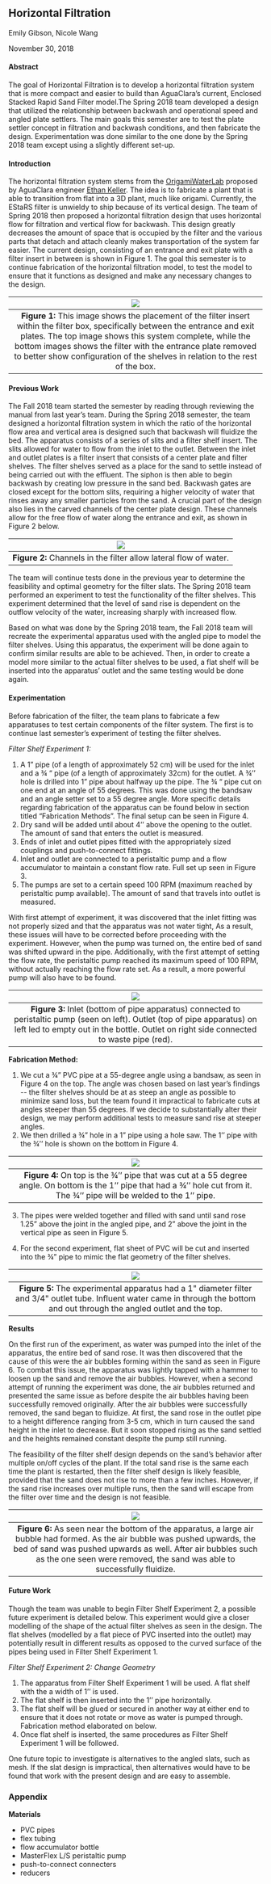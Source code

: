 ## Horizontal Filtration

Emily Gibson, Nicole Wang

November 30, 2018

#### **Abstract**

The goal of Horizontal Filtration is to develop a horizontal filtration system that is more compact and easier to build than AguaClara’s current, Enclosed Stacked Rapid Sand Filter model.The Spring 2018 team developed a design that utilized the relationship between backwash and operational speed and angled plate settlers. The main goals this semester are to test the plate settler concept in filtration and backwash conditions, and then fabricate the design. Experimentation was done similar to the one done by the Spring 2018 team except using a slightly different set-up.


#### **Introduction**

The horizontal filtration system stems from the [OrigamiWaterLab](https://github.com/OrigamiWaterLab ) proposed by AguaClara engineer [Ethan Keller](https://github.com/ethan92429). The idea is to fabricate a plant that is able to transition from flat into a 3D plant, much like origami. Currently, the EStaRS filter is unwieldy to ship because of its vertical design. The team of Spring 2018 then proposed a horizontal filtration design that uses horizontal flow for filtration and vertical flow for backwash. This design greatly decreases the amount of space that is occupied by the filter and the various parts that detach and attach cleanly makes transportation of the system far easier. The current design, consisting of an entrance and exit plate with a filter insert in between is shown in Figure 1. The goal this semester is to continue fabrication of the horizontal filtration model, to test the model to ensure that it functions as designed and make any necessary changes to the design.

| <img src="https://github.com/AguaClara/horizontal_filtration/blob/master/Spring%202018/images/Horfi_updated.JPG?raw=true" > |
| :---: |
|**Figure 1:** This image shows the placement of the filter insert within the filter box, specifically between the entrance and exit plates. The top image shows this system complete, while the bottom images shows the filter with the entrance plate removed to better show configuration of the shelves in relation to the rest of the box.|



#### **Previous Work**

The Fall 2018 team started the semester by reading through reviewing the manual from last year’s team. During the Spring 2018 semester, the team designed a horizontal filtration system in which the ratio of the horizontal flow area and vertical area is designed such that backwash will fluidize the bed. The apparatus consists of a series of slits and a filter shelf insert. The slits allowed for water to flow from the inlet to the outlet. Between the inlet and outlet plates is a filter insert that consists of a center plate and filter shelves. The filter shelves served as a place for the sand to settle instead of being carried out with the effluent. The siphon is then able to begin backwash by creating low pressure in the sand bed. Backwash gates are closed except for the bottom slits, requiring a higher velocity of water that rinses away any smaller particles from the sand. A crucial part of the design also lies in the carved channels of the center plate design. These channels allow for the free flow of water along the entrance and exit, as shown in Figure 2 below.

| <img src="https://github.com/AguaClara/horizontal_filtration/blob/master/Spring%202018/images/carved_channels.JPG?raw=true"> |
| :---: |
|**Figure 2:**  Channels in the filter allow lateral flow of water.|


The team will continue tests done in the previous year to determine the feasibility and optimal geometry for the filter slats. The Spring 2018 team performed an experiment to test the functionality of the filter shelves. This experiment determined that the level of sand rise is dependent on the outflow velocity of the water, increasing sharply with increased flow.


Based on what was done by the Spring 2018 team, the Fall 2018 team will recreate the experimental apparatus used with the angled pipe to model the filter shelves. Using this apparatus, the experiment will be done again to confirm similar results are able to be achieved. Then, in order to create a model more similar to the actual filter shelves to be used, a flat shelf will be inserted into the apparatus’ outlet and the same testing would be done again.


#### **Experimentation**

Before fabrication of the filter, the team plans to fabricate a few apparatuses to test certain components of the filter system. The first is to continue last semester’s experiment of testing the filter shelves.


*Filter Shelf Experiment 1:*
1. A 1” pipe (of a length of approximately 52 cm) will be used for the inlet and a ¾ “ pipe (of a length of approximately 32cm) for the outlet. A ¾’’ hole is drilled into 1” pipe about halfway up the pipe. The ¾ “ pipe cut on one end at an angle of 55 degrees. This was done using the bandsaw and an angle setter set to a 55 degree angle.  More specific details regarding fabrication of the apparatus can be found below in section titled “Fabrication Methods”. The final setup can be seen in Figure 4.  
2. Dry sand will be added until  about 4’’ above the opening to the outlet. The amount of sand that enters the outlet is measured.
3. Ends of inlet and outlet pipes fitted with the appropriately sized couplings and push-to-connect fittings.
4. Inlet and outlet are connected to a peristaltic pump and a flow accumulator to maintain a constant flow rate. Full set up seen in Figure 3.
5. The pumps are set to a certain speed 100 RPM (maximum reached by peristaltic pump available). The amount of sand that travels into outlet is measured.

With first attempt of experiment, it was discovered that the inlet fitting was not properly sized and that the apparatus was not water tight, As a result, these issues will have to be corrected before proceeding with the experiment. However, when the pump was turned on, the entire bed of sand was shifted upward in the pipe. Additionally, with the first attempt of setting the flow rate, the peristaltic pump reached its maximum speed of 100 RPM, without actually reaching the flow rate set. As a result, a more powerful pump will also have to be found.

| <img src="https://github.com/AguaClara/horizontal_filtration/blob/master/Fall%202018/images/exp1_setup.JPG?raw=true">|
| :---: |
|**Figure 3:** Inlet (bottom of pipe apparatus) connected to peristaltic pump (seen on left). Outlet (top of pipe apparatus) on left led to empty out in the bottle. Outlet on right side connected to waste pipe (red).|



**Fabrication Method:**
1. We cut a ¾” PVC pipe at a 55-degree angle using a bandsaw, as seen in Figure 4 on the top. The angle was chosen based on last year’s findings -- the filter shelves should be at as steep an angle as possible to minimize sand loss, but the team found it impractical to fabricate cuts at angles steeper than 55 degrees. If we decide to substantially alter their design, we may perform additional tests to measure sand rise at steeper angles.
2. We then drilled a ¾” hole in a 1” pipe using a hole saw. The 1’’ pipe with the ¾’’ hole is shown on the bottom in Figure 4.

| <img src="https://github.com/AguaClara/horizontal_filtration/blob/master/Fall%202018/images/exp1_0.75_1%20inch_pipes.JPG?raw=true">|
| :---: |
|**Figure 4:**  On top is the ¾’’ pipe that was cut at a 55 degree angle. On bottom is the 1’’ pipe that had a ¾’’ hole cut from it. The ¾’’ pipe will be welded to the 1’’ pipe.|

3. The pipes were welded together and filled with sand until sand rose 1.25” above the joint in the angled pipe, and 2” above the joint in the vertical pipe as seen in Figure 5.

4. For the second experiment, flat sheet of PVC will be cut and inserted into the ¾” pipe to mimic the flat geometry of the filter shelves.


| <img src="https://github.com/AguaClara/horizontal_filtration/blob/master/Fall%202018/images/inlet-outlet%20apparatus.JPG">  |
| :---: |
|**Figure 5:**  The experimental apparatus had a 1" diameter filter and 3/4" outlet tube. Influent water came in through the bottom and out through the angled outlet and the top.|

**Results**

On the first run of the experiment, as water was pumped into the inlet of the apparatus, the entire bed of sand rose. It was then discovered that the cause of this were the air bubbles forming within the sand as seen in Figure 6. To combat this issue, the apparatus was lightly tapped with a hammer to loosen up the sand and remove the air bubbles. However, when a second attempt of running the experiment was done, the air bubbles returned and presented the same issue as before despite the air bubbles having been successfully removed originally. After the air bubbles were successfully removed, the sand began to fluidize. At first, the sand rose in the outlet pipe to a height difference ranging from 3-5 cm, which in turn caused the sand height in the inlet to decrease. But it soon stopped rising as the sand settled and the heights remained constant despite the pump still running.

The feasibility of the filter shelf design depends on the sand’s behavior after multiple on/off cycles of the plant. If the total sand rise is the same each time the plant is restarted, then the filter shelf design is likely feasible, provided that the sand does not rise to more than a few inches. However, if the sand rise increases over multiple runs, then the sand will escape from the filter over time and the design is not feasible.

| <img src="https://github.com/AguaClara/horizontal_filtration/blob/master/Fall%202018/images/air%20bubbles.JPG">  |
| :---: |
|**Figure 6:** As seen near the bottom of the apparatus, a large air bubble had formed. As the air bubble was pushed upwards, the bed of sand was pushed upwards as well. After air bubbles such as the one seen were removed, the sand was able to successfully fluidize.|


#### **Future Work**

Though the team was unable to begin Filter Shelf Experiment 2, a possible future experiment is detailed below. This experiment would give a closer modelling of the shape of the actual filter shelves as seen in the design. The flat shelves (modelled by a flat piece of PVC inserted into the outlet) may potentially result in different results as opposed to the curved surface of the pipes being used in Filter Shelf Experiment 1.

*Filter Shelf Experiment 2: Change Geometry*
1. The apparatus from Filter Shelf Experiment 1 will be used. A flat shelf with the a width of 1’’ is used.
2. The flat shelf is then inserted into the 1’’ pipe horizontally.
3. The flat shelf will be glued or secured in another way at either end to ensure that it does not rotate or move as water is pumped through. Fabrication method elaborated on below.
4. Once flat shelf is inserted, the same procedures as Filter Shelf Experiment 1 will be followed.

One future topic to investigate is alternatives to the angled slats, such as mesh. If the slat design is impractical, then alternatives would have to be found that work with the present design and are easy to assemble.

### **Appendix**


**Materials**
- PVC pipes
- flex tubing
- flow accumulator bottle
- MasterFlex L/S peristaltic pump
- push-to-connect connecters
- reducers
